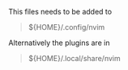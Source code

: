 This files needs to be added to
 > ${HOME}/.config/nvim

Alternatively the plugins are in
 > ${HOME}/.local/share/nvim
